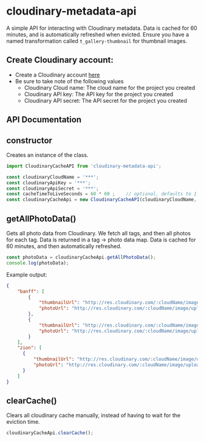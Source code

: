 # cloudinary-metadata-api
A simple API for interacting with Cloudinary metadata. 
Data is cached for 60 minutes, and is automatically refreshed when evicted.
Ensure you have a named transformation called `t_gallery-thumbnail` for thumbnail images.

## Create Cloudinary account:
* Create a Cloudinary account [here](https://cloudinary.com/console)
* Be sure to take note of the following values
    * Cloudinary Cloud name: The cloud name for the project you created
    * Cloudinary API key: The API key for the project you created
    * Cloudinary API secret: The API secret for the project you created
    
## API Documentation

## constructor

Creates an instance of the class.

```javascript
import CloudinaryCacheAPI from 'cloudinary-metadata-api';

const cloudinaryCloudName = '***';
const cloudinaryApiKey = '***';
const cloudinaryApiSecret = '***';
const cacheTimeToLiveSeconds = 60 * 60 ;    // optional, defaults to 1 hour
const cloudinaryCacheApi = new CloudinaryCacheAPI(cloudinaryCloudName, cloudinaryApiKey, cloudinaryApiSecret, cacheTimeToLiveSeconds);
```

## getAllPhotoData()

Gets all photo data from Cloudinary.
We fetch all tags, and then all photos for each tag.
Data is returned in a tag -> photo data map.
Data is cached for 60 minutes, and then automatically refreshed.

```javascript
const photoData = cloudinaryCacheApi.getAllPhotoData();
console.log(photoData);
```

Example output:

```json
{
    "banff": [
        {
            "thumbnailUrl": "http://res.cloudinary.com/:cloudName/image/upload/t_gallery-thumbnail,f_auto/banff/banff-0",
            "photoUrl": "http://res.cloudinary.com/:cloudName/image/upload/f_auto/banff/banff-0"
        },
        {
            "thumbnailUrl": "http://res.cloudinary.com/:cloudName/image/upload/t_gallery-thumbnail,f_auto/banff/banff-1",
            "photoUrl": "http://res.cloudinary.com/:cloudName/image/upload/f_auto/banff/banff-1"
        }
    ],
    "zion": [
      {
          "thumbnailUrl": "http://res.cloudinary.com/:cloudName/image/upload/t_gallery-thumbnail,f_auto/banff/zion-0",
          "photoUrl": "http://res.cloudinary.com/:cloudName/image/upload/f_auto/banff/zion-0"
      }
    ]
}
```

## clearCache()
Clears all cloudinary cache manually, instead of having to wait for the eviction time.

```javascript
cloudinaryCacheApi.clearCache();
```